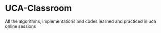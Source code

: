 # UCA-Classroom
All the algorithms, implementations and codes learned and practiced in uca online sessions
